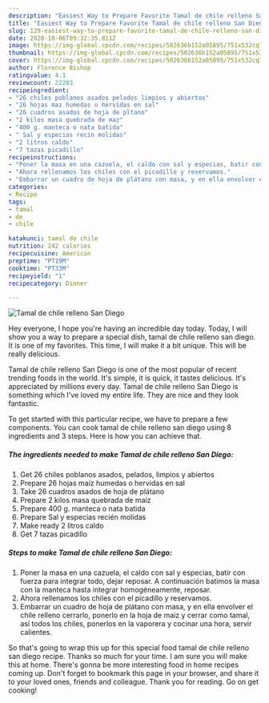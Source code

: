 ```yaml
---
description: "Easiest Way to Prepare Favorite Tamal de chile relleno San Diego"
title: "Easiest Way to Prepare Favorite Tamal de chile relleno San Diego"
slug: 129-easiest-way-to-prepare-favorite-tamal-de-chile-relleno-san-diego
date: 2020-10-06T09:32:35.811Z
image: https://img-global.cpcdn.com/recipes/502636b152a05895/751x532cq70/tamal-de-chile-relleno-san-diego-foto-principal.jpg
thumbnail: https://img-global.cpcdn.com/recipes/502636b152a05895/751x532cq70/tamal-de-chile-relleno-san-diego-foto-principal.jpg
cover: https://img-global.cpcdn.com/recipes/502636b152a05895/751x532cq70/tamal-de-chile-relleno-san-diego-foto-principal.jpg
author: Florence Bishop
ratingvalue: 4.1
reviewcount: 22283
recipeingredient:
- "26 chiles poblanos asados pelados limpios y abiertos"
- "26 hojas maz humedas o hervidas en sal"
- "26 cuadros asados de hoja de pltano"
- "2 kilos masa quebrada de maz"
- "400 g. manteca o nata batida"
- " Sal y especias recin molidas"
- "2 litros caldo"
- "7 tazas picadillo"
recipeinstructions:
- "Poner la masa en una cazuela, el caldo con sal y especias, batir con fuerza para integrar todo, dejar reposar. A continuación batimos la masa con la manteca hasta integrar homogéneamente, reposar."
- "Ahora rellenamos los chiles con el picadillo y reservamos."
- "Embarrar un cuadro de hoja de plátano con masa, y en ella envolver el chile relleno cerrarlo, ponerlo en la hoja de maíz y cerrar como tamal, así todos los chiles, ponerlos en la vaporera y cocinar una hora, servir calientes."
categories:
- Recipe
tags:
- tamal
- de
- chile

katakunci: tamal de chile 
nutrition: 242 calories
recipecuisine: American
preptime: "PT19M"
cooktime: "PT33M"
recipeyield: "1"
recipecategory: Dinner

---
```



![Tamal de chile relleno San Diego](https://img-global.cpcdn.com/recipes/502636b152a05895/751x532cq70/tamal-de-chile-relleno-san-diego-foto-principal.jpg)

Hey everyone, I hope you're having an incredible day today. Today, I will show you a way to prepare a special dish, tamal de chile relleno san diego. It is one of my favorites. This time, I will make it a bit unique. This will be really delicious.



Tamal de chile relleno San Diego is one of the most popular of recent trending foods in the world. It's simple, it is quick, it tastes delicious. It's appreciated by millions every day. Tamal de chile relleno San Diego is something which I've loved my entire life. They are nice and they look fantastic.


To get started with this particular recipe, we have to prepare a few components. You can cook tamal de chile relleno san diego using 8 ingredients and 3 steps. Here is how you can achieve that.

<!--inarticleads1-->

##### The ingredients needed to make Tamal de chile relleno San Diego:

1. Get 26 chiles poblanos asados, pelados, limpios y abiertos
1. Prepare 26 hojas maíz humedas o hervidas en sal
1. Take 26 cuadros asados de hoja de plátano
1. Prepare 2 kilos masa quebrada de maíz
1. Prepare 400 g. manteca o nata batida
1. Prepare  Sal y especias recién molidas
1. Make ready 2 litros caldo
1. Get 7 tazas picadillo




<!--inarticleads2-->

##### Steps to make Tamal de chile relleno San Diego:

1. Poner la masa en una cazuela, el caldo con sal y especias, batir con fuerza para integrar todo, dejar reposar. A continuación batimos la masa con la manteca hasta integrar homogéneamente, reposar.
1. Ahora rellenamos los chiles con el picadillo y reservamos.
1. Embarrar un cuadro de hoja de plátano con masa, y en ella envolver el chile relleno cerrarlo, ponerlo en la hoja de maíz y cerrar como tamal, así todos los chiles, ponerlos en la vaporera y cocinar una hora, servir calientes.




So that's going to wrap this up for this special food tamal de chile relleno san diego recipe. Thanks so much for your time. I am sure you will make this at home. There's gonna be more interesting food in home recipes coming up. Don't forget to bookmark this page in your browser, and share it to your loved ones, friends and colleague. Thank you for reading. Go on get cooking!
